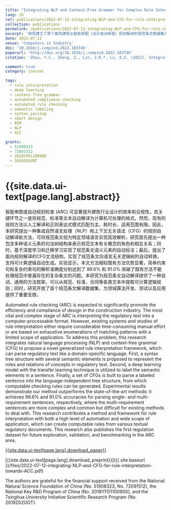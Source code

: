 ```yaml
---
title: "Integrating NLP and Context-Free Grammar for Complex Rule Interpretation towards Automated Compliance Checking"
lang: zh
ref: publications/2022-07-12-integrating-NLP-and-CFG-for-rule-interpretation-towards-ACC
collection: publications
permalink: /publications/2022-07-12-integrating-NLP-and-CFG-for-rule-interpretation-towards-ACC
excerpt: '研究建立了首个面向建筑业智能审图（设计自动审查）规则解译的规范条文数据集并提出了基于深度NLP和上下文无关文法（CFG）的智能规则解译方法，实验表明，相较已有方法本文方法具有显著优势，对简单句和复杂句的解译准确率分别达到99.6%和91%，突破了既有方法不能处理复杂句的难题。研究同时公开了有关数据集和算法，可为行业相关算法开发、测试提供参考'
date: 2022-07-12
venue: 'Computers in Industry'
doi: '10.1016/j.compind.2022.103746'
paperurl: 'http://doi.org/10.1016/j.compind.2022.103746'
citation: 'Zhou, Y.C., Zheng, Z., Lin, J.R.*, Lu, X.Z. (2022). Integrating NLP and Context-Free Grammar for Complex Rule Interpretation towards Automated Compliance Checking. <i>Computers in Industry</i>, 142, 103746. doi: 10.1016/j.compind.2022.103746'

comment: true
category: journal

tags: 
  - rule interpretation
  - deep learning
  - context-free grammar
  - automated compliance checking
  - automated rule checking
  - semantic labeling
  - syntax parsing
  - smart design
  - BIM
  - NLP
  - SCI

grants:
  - 51908323
  - 72091512
  - 2018YFD1100900
  - 2019Z02UOT
---
```



{{site.data.ui-text[page.lang].abstract}}
====

智能审图或自动规则检查 (ARC) 可显著提升建筑行业设计的效率和合规性，其关键环节之一是将规范、标准等文本自动解译为计算机可处理的格式。然而，现有的规则方法以人工解译和正则表达式模式匹配为主，耗时长、适用范围有限。因此，本研究提出一种集成自然语言处理（NLP）和上下文无关语法（CFG）的规则自动解译新方法，可将规范条文视为特定领域语言实现高效解析。研究首先提出一种包含多种语义元素的句法树结构来表示规范文本有关概念的角色和相互关系；同时，基于深度学习和迁移学习实现了规范条文语义元素的自动标注；最后，提出了面向规则解译的CFG文法结构，实现了规范条文向语言无关逻辑树的自动转换，支持可计算逻辑自动生成。实验显示，本文方法相较既有方法优势显著，简单约束句和复杂约束句的解析准确度分别达到了 99.6% 和 91.0% 突破了既有方法不能处理规范中普遍存在的复杂条文的问题。本研究为规范条文自动解译提供了一种自动、通用的方法框架，可以从规范、标准、合同等各类文本中提取可计算逻辑规则；同时，研究开放了首个规范条文解译数据集，为领域算法开发、测试以及应用提供了重要支撑。


Automated rule checking (ARC) is expected to significantly promote the efficiency and compliance of design in the construction industry. The most vital and complex stage of ARC is interpreting the regulatory text into a computer-processable format. However, existing systems and studies of rule interpretation either require considerable time-consuming manual effort or are based on exhaustive enumerations of matching patterns with a limited scope of application. To address this problem, this research integrates natural language processing (NLP) and context-free grammar (CFG) to propose a novel generalized rule interpretation framework, which can parse regulatory text like a domain-specific language. First, a syntax tree structure with several semantic elements is proposed to represent the roles and relations of concepts in regulatory text. Second, a deep learning model with the transfer learning technique is utilized to label the semantic elements in a sentence. Finally, a set of CFGs is built to parse a labeled sentence into the language-independent tree structure, from which computable checking rules can be generated. Experimental results demonstrate our method outperforms the state-of-the-art methods: it achieves 99.6% and 91.0% accuracies for parsing single- and multi-requirement sentences, respectively, where the multi-requirement sentences are more complex and common but difficult for existing methods to deal with. This research contributes a method and framework for rule interpretation with both a high level of automation and wide scope of application, which can create computable rules from various textual regulatory documents. This research also publishes the first regulation dataset for future exploration, validation, and benchmarking in the ARC area. 

[{{site.data.ui-text[page.lang].download_paper}}]({{page.paperurl}})

[{{site.data.ui-text[page.lang].download_preprint}}]({{ site.baseurl }}/files/2022-07-12-integrating-NLP-and-CFG-for-rule-interpretation-towards-ACC.pdf)

The authors are grateful for the financial support received from the National Natural Science Foundation of China (No. 51908323, No. 72091512), the National Key R&D Program of China (No. 2018YFD1100900), and the Tsinghua University Initiative Scientific Research Program (No. 2019Z02UOT).